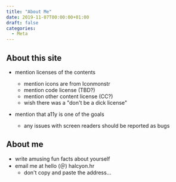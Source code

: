 ```yaml
---
title: "About Me"
date: 2019-11-07T00:00:00+01:00
draft: false
categories:
  - Meta
---
```


## About this site

- mention licenses of the contents 
  - mention icons are from Iconmonstr
  - mention code license (TBD?)
  - mention other content license (CC?)
  - wish there was a "don't be a dick license"

- mention that a11y is one of the goals
  - any issues with screen readers should be reported as bugs
 
## About me

- write amusing fun facts about yourself
- email me at hello (＠) halcyon.hr
    - don't copy and paste the address...
